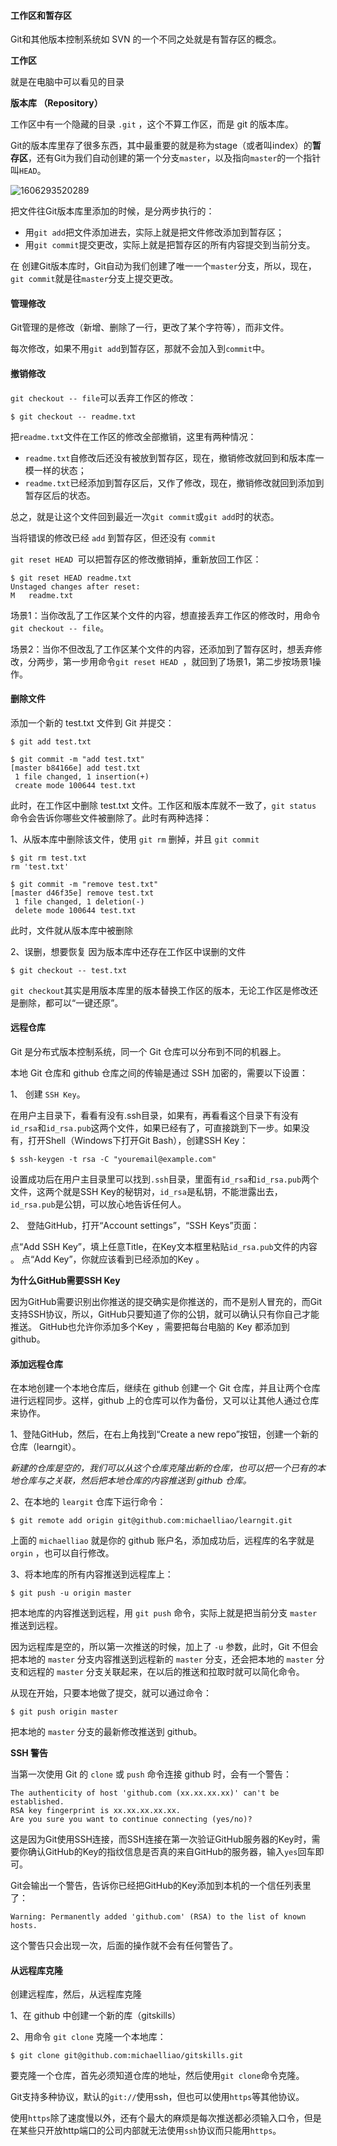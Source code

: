 #### 工作区和暂存区

 Git和其他版本控制系统如 SVN 的一个不同之处就是有暂存区的概念。 

**工作区**

就是在电脑中可以看见的目录

**版本库 （Repository）**

工作区中有一个隐藏的目录 `.git` ，这个不算工作区，而是 git 的版本库。

 Git的版本库里存了很多东西，其中最重要的就是称为stage（或者叫index）的**暂存区**，还有Git为我们自动创建的第一个分支`master`，以及指向`master`的一个指针叫`HEAD`。 

![1606293520289](C:\Users\Administrator\AppData\Roaming\Typora\typora-user-images\1606293520289.png)

 把文件往Git版本库里添加的时候，是分两步执行的： 

*  用`git add`把文件添加进去，实际上就是把文件修改添加到暂存区； 
*  用`git commit`提交更改，实际上就是把暂存区的所有内容提交到当前分支。 

在 创建Git版本库时，Git自动为我们创建了唯一一个`master`分支，所以，现在，`git commit`就是往`master`分支上提交更改。 

#### 管理修改

Git管理的是修改（新增、删除了一行，更改了某个字符等），而非文件。

每次修改，如果不用`git add`到暂存区，那就不会加入到`commit`中。 

#### 撤销修改

`git checkout -- file`可以丢弃工作区的修改： 

```shell
$ git checkout -- readme.txt
```

 把`readme.txt`文件在工作区的修改全部撤销，这里有两种情况： 

* `readme.txt`自修改后还没有被放到暂存区，现在，撤销修改就回到和版本库一模一样的状态； 
* `readme.txt`已经添加到暂存区后，又作了修改，现在，撤销修改就回到添加到暂存区后的状态。 

 总之，就是让这个文件回到最近一次`git commit`或`git add`时的状态。 

当将错误的修改已经 `add` 到暂存区，但还没有 `commit` 

`git reset HEAD `可以把暂存区的修改撤销掉，重新放回工作区： 

```shell
$ git reset HEAD readme.txt
Unstaged changes after reset:
M	readme.txt
```

场景1：当你改乱了工作区某个文件的内容，想直接丢弃工作区的修改时，用命令`git checkout -- file`。

场景2：当你不但改乱了工作区某个文件的内容，还添加到了暂存区时，想丢弃修改，分两步，第一步用命令`git reset HEAD `，就回到了场景1，第二步按场景1操作。

#### 删除文件

添加一个新的 test.txt 文件到 Git 并提交：

```shell
$ git add test.txt

$ git commit -m "add test.txt"
[master b84166e] add test.txt
 1 file changed, 1 insertion(+)
 create mode 100644 test.txt
```

此时，在工作区中删除 test.txt 文件。工作区和版本库就不一致了，`git status` 命令会告诉你哪些文件被删除了。此时有两种选择：

1、从版本库中删除该文件，使用 `git rm` 删掉，并且 `git commit`

```shell
$ git rm test.txt
rm 'test.txt'

$ git commit -m "remove test.txt"
[master d46f35e] remove test.txt
 1 file changed, 1 deletion(-)
 delete mode 100644 test.txt
```

此时，文件就从版本库中被删除

2、误删，想要恢复  因为版本库中还存在工作区中误删的文件

```shell
$ git checkout -- test.txt
```

`git checkout`其实是用版本库里的版本替换工作区的版本，无论工作区是修改还是删除，都可以“一键还原”。 

#### 远程仓库

Git 是分布式版本控制系统，同一个 Git 仓库可以分布到不同的机器上。

本地 Git 仓库和 github 仓库之间的传输是通过 SSH 加密的，需要以下设置：

1、 创建 `SSH Key`。 

在用户主目录下，看看有没有.ssh目录，如果有，再看看这个目录下有没有`id_rsa`和`id_rsa.pub`这两个文件，如果已经有了，可直接跳到下一步。如果没有，打开Shell（Windows下打开Git Bash），创建SSH Key： 

```shell
$ ssh-keygen -t rsa -C "youremail@example.com"
```

设置成功后在用户主目录里可以找到`.ssh`目录，里面有`id_rsa`和`id_rsa.pub`两个文件，这两个就是SSH Key的秘钥对，`id_rsa`是私钥，不能泄露出去，`id_rsa.pub`是公钥，可以放心地告诉任何人。 

2、 登陆GitHub，打开“Account settings”，“SSH Keys”页面： 

点“Add SSH Key”，填上任意Title，在Key文本框里粘贴`id_rsa.pub`文件的内容 。 点“Add Key”，你就应该看到已经添加的Key 。

**为什么GitHub需要SSH Key**

因为GitHub需要识别出你推送的提交确实是你推送的，而不是别人冒充的，而Git支持SSH协议，所以，GitHub只要知道了你的公钥，就可以确认只有你自己才能推送。 GitHub也允许你添加多个Key ，需要把每台电脑的 Key 都添加到 github。

#### 添加远程仓库

在本地创建一个本地仓库后，继续在 github 创建一个 Git 仓库，并且让两个仓库进行远程同步。这样，github 上的仓库可以作为备份，又可以让其他人通过仓库来协作。

1、登陆GitHub，然后，在右上角找到“Create a new repo”按钮，创建一个新的仓库（learngit）。

*新建的仓库是空的，我们可以从这个仓库克隆出新的仓库，也可以把一个已有的本地仓库与之关联，然后把本地仓库的内容推送到 github 仓库。*

2、在本地的 `leargit` 仓库下运行命令：

```shell
$ git remote add origin git@github.com:michaelliao/learngit.git
```

上面的 `michaelliao` 就是你的 github 账户名，添加成功后，远程库的名字就是 `orgin` ，也可以自行修改。

3、将本地库的所有内容推送到远程库上：

```shell
$ git push -u origin master
```

把本地库的内容推送到远程，用 `git push` 命令，实际上就是把当前分支 `master` 推送到远程。

因为远程库是空的，所以第一次推送的时候，加上了 `-u` 参数，此时，Git 不但会把本地的 `master` 分支内容推送到远程新的 `master` 分支，还会把本地的 `master` 分支和远程的 `master` 分支关联起来，在以后的推送和拉取时就可以简化命令。

从现在开始，只要本地做了提交，就可以通过命令：

```shell
$ git push origin master
```

把本地的 `master` 分支的最新修改推送到 github。

**SSH 警告**

当第一次使用 Git 的 `clone` 或 `push` 命令连接 github 时，会有一个警告：

```
The authenticity of host 'github.com (xx.xx.xx.xx)' can't be established.
RSA key fingerprint is xx.xx.xx.xx.xx.
Are you sure you want to continue connecting (yes/no)?
```

这是因为Git使用SSH连接，而SSH连接在第一次验证GitHub服务器的Key时，需要你确认GitHub的Key的指纹信息是否真的来自GitHub的服务器，输入`yes`回车即可。 

Git会输出一个警告，告诉你已经把GitHub的Key添加到本机的一个信任列表里了： 

```
Warning: Permanently added 'github.com' (RSA) to the list of known hosts.
```

这个警告只会出现一次，后面的操作就不会有任何警告了。 

#### 从远程库克隆

创建远程库，然后，从远程库克隆

1、在 github 中创建一个新的库（gitskills）

2、用命令 `git clone` 克隆一个本地库：

```shell
$ git clone git@github.com:michaelliao/gitskills.git
```

要克隆一个仓库，首先必须知道仓库的地址，然后使用`git clone`命令克隆。 

Git支持多种协议，默认的`git://`使用ssh，但也可以使用`https`等其他协议。

使用`https`除了速度慢以外，还有个最大的麻烦是每次推送都必须输入口令，但是在某些只开放http端口的公司内部就无法使用`ssh`协议而只能用`https`。